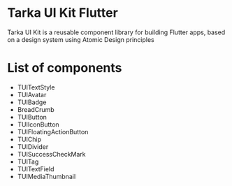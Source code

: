 <!--
This README describes the package. If you publish this package to pub.dev,
this README's contents appear on the landing page for your package.

For information about how to write a good package README, see the guide for
[writing package pages](https://dart.dev/guides/libraries/writing-package-pages).

For general information about developing packages, see the Dart guide for
[creating packages](https://dart.dev/guides/libraries/create-library-packages)
and the Flutter guide for
[developing packages and plugins](https://flutter.dev/developing-packages).
-->

# Tarka UI Kit Flutter
Tarka UI Kit is a reusable component library for building Flutter apps, based on a design system using Atomic Design principles

# List of components
- TUITextStyle
- TUIAvatar
- TUIBadge
- BreadCrumb
- TUIButton
- TUIIconButton
- TUIFloatingActionButton
- TUIChip
- TUIDivider
- TUISuccessCheckMark
- TUITag
- TUITextField
- TUIMediaThumbnail

